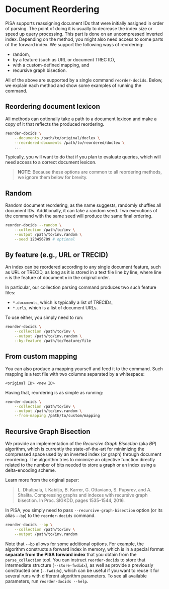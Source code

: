 # Document Reordering

PISA supports reassigning document IDs that were initially assigned in order of parsing.
The point of doing it is usually to decrease the index size or speed up query processing.
This part is done on an uncompressed inverted index.
Depending on the method, you might also need access to some parts of the forward index.
We support the following ways of reordering:
- random,
- by a feature (such as URL or document TREC ID),
- with a custom-defined mapping, and
- recursive graph bisection.

All of the above are supported by a single command `reorder-docids`.
Below, we explain each method and show some examples of running the command.

## Reordering document lexicon

All methods can optionally take a path to a document lexicon and make a copy of it that reflects
the produced reordering.

```bash
reorder-docids \
    --documents /path/to/original/doclex \
    --reordered-documents /path/to/reordered/doclex \
    ...
```

Typically, you will want to do that if you plan to evaluate queries, which will need access to
a correct document lexicon.

> **NOTE**: Because these options are common to all reordering methods, we ignore them below for brevity.

## Random

Random document reordering, as the name suggests, randomly shuffles all document IDs.
Additionally, it can take a random seed. Two executions of the command with the same seed
will produce the same final ordering.

```bash
reorder-docids --random \
    --collection /path/to/inv \
    --output /path/to/inv.random \
    --seed 123456789 # optional
```

## By feature (e.g., URL or TRECID)

An index can be reordered according to any single document feature, such as URL or TRECID,
as long as it is stored in a text file line by line, where line `n` is the feature of
document `n` in the original order.

In particular, our collection parsing command produces two such feature files:
- `*.documents`, which is typically a list of TRECIDs,
- `*.urls`, which is a list of document URLs.

To use either, you simply need to run:

```bash
reorder-docids \
    --collection /path/to/inv \
    --output /path/to/inv.random \
    --by-feature /path/to/feature/file
```

## From custom mapping

You can also produce a mapping yourself and feed it to the command.
Such mapping is a text file with two columns separated by a whitespace:

```
<original ID> <new ID>
```

Having that, reordering is as simple as running:

```bash
reorder-docids \
    --collection /path/to/inv \
    --output /path/to/inv.random \
    --from-mapping /path/to/custom/mapping
```

## Recursive Graph Bisection

We provide an implementation of the *Recursive Graph Bisection* (aka *BP*) algorithm,
which is currently the state-of-the-art for minimizing the compressed space used
by an inverted index (or graph) through document reordering.
The algorithm tries to minimize an objective function directly related to the number
of bits needed to store a graph or an index using a delta-encoding scheme.

Learn more from the original paper:

> L. Dhulipala, I. Kabiljo, B. Karrer, G. Ottaviano, S. Pupyrev, and A. Shalita.
> Compressing  graphs  and  indexes  with  recursive  graph  bisection.
> In Proc. SIGKDD, pages 1535–1544, 2016.

In PISA, you simply need to pass `--recursive-graph-bisection` option (or its alias `--bp`)
to the `reorder-docids` command.

```bash
reorder-docids --bp \
    --collection /path/to/inv \
    --output /path/to/inv.random
```

Note that `--bp` allows for some additional options.
For example, the algorithm constructs a forward index in memory, which is in a special format
**separate from the PISA forward index** that you obtain from the `parse_collection` tool.
You can instruct `reorder-docids` to store that intermediate structure (`--store-fwdidx`),
as well as provide a previously constructed one (`--fwdidx`), which can be useful if you
want to reuse it for several runs with different algorithm parameters.
To see all available parameters, run `reorder-docids --help`.
